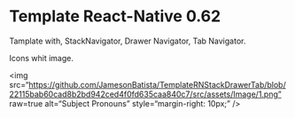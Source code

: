 # Template React-Native 0.62

Tamplate with, StackNavigator, Drawer Navigator, Tab Navigator.

Icons whit image.

<img
src=“https://github.com/JamesonBatista/TemplateRNStackDrawerTab/blob/22115bab60cad8b2bd942ced4f0fd635caa840c7/src/assets/Image/1.png”
raw=true
alt=“Subject Pronouns”
style=“margin-right: 10px;”
/>
